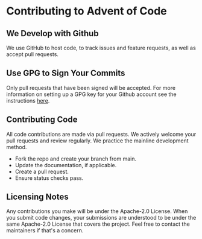 # Contributing to Advent of Code

## We Develop with Github

We use GitHub to host code, to track issues and feature requests, as well as accept pull requests.

## Use GPG to Sign Your Commits

Only pull requests that have been signed will be accepted. For more information on setting up a GPG key for your Github account see the instructions [here](https://help.github.com/en/articles/managing-commit-signature-verification).

## Contributing Code

All code contributions are made via pull requests. We actively welcome your pull requests and review regularly. We practice the mainline development method.

- Fork the repo and create your branch from main.
- Update the documentation, if applicable.
- Create a pull request.
- Ensure status checks pass.

## Licensing Notes

Any contributions you make will be under the Apache-2.0 License. When you submit code changes, your submissions are understood to be under the same Apache-2.0 License that covers the project. Feel free to contact the maintainers if that's a concern.
